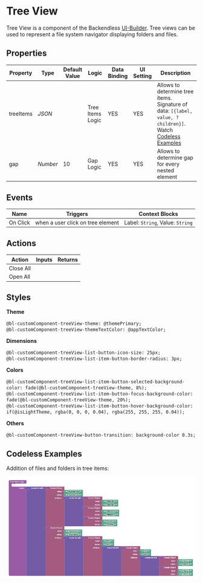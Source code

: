 # Tree View

Tree View is a component of the Backendless [UI-Builder](https://backendless.com/developers/#ui-builder). Tree views can be used to represent a file system navigator displaying folders and files.

## Properties

| Property  | Type     | Default Value | Logic            | Data Binding | UI Setting | Description                                                                                                            |
|-----------|----------|---------------|------------------|--------------|------------|------------------------------------------------------------------------------------------------------------------------|
| treeItems | *JSON*   |               | Tree Items Logic | YES          | YES        | Allows to determine tree items. Signature of data: `[{label, value, ?children}]`. Watch [Codeless Examples](#Examples) |
| gap       | *Number* | 10            | Gap Logic        | YES          | YES        | Allows to determine gap for every nested element                                                                       |

## Events

| Name     | Triggers                          | Context Blocks                   |
|----------|-----------------------------------|----------------------------------|
| On Click | when a user click on tree element | Label: `String`, Value: `String` |


## Actions

| Action    | Inputs | Returns |
|-----------|--------|---------|
| Close All |        |         |
| Open All  |        |         |

## Styles

**Theme**
````
@bl-customComponent-treeView-theme: @themePrimary;
@bl-customComponent-treeView-themeTextColor: @appTextColor;
````

**Dimensions**
```
@bl-customComponent-treeView-list-button-icon-size: 25px;
@bl-customComponent-treeView-list-item-button-border-radius: 3px;
```

**Colors**
````
@bl-customComponent-treeView-list-item-button-selected-background-color: fade(@bl-customComponent-treeView-theme, 8%);
@bl-customComponent-treeView-list-item-button-focus-background-color: fade(@bl-customComponent-treeView-theme, 20%);
@bl-customComponent-treeView-list-item-button-hover-background-color: if(@isLightTheme, rgba(0, 0, 0, 0.04), rgba(255, 255, 255, 0.04));
````

**Others**
```
@bl-customComponent-treeView-button-transition: background-color 0.3s;
```

## <a name="Examples"></a> Codeless Examples

Addition of files and folders in tree items:

![tree items example](./example-images/tree_items_example.png)
